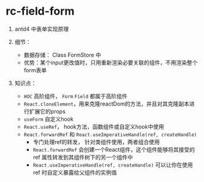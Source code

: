 # rc-field-form

1. antd4 中表单实现原理

2. 细节：
    - 数据存储： Class FormStore 中
    - 优势：某个input更改值时，只用重新渲染必要关联的组件，不用渲染整个form表单

3. 知识点：
    - `HOC` 高阶组件， `Form` `Field` 都属于高阶组件
    - `React.cloneElement`，用来克隆reactDom的方法，并且对其克隆副本进行扩展它的props
    - `useForm` 自定义hook
    - `React.useRef`， hook方法，函数组件或自定义hook中使用
    - `React.forwardRef` 和 `React.useImperativeHandle(ref, createHandle)`
        - 专门处理ref的转发， 针对类组件使用，两者组合使用
        - `React.forwardRef` 会创建一个React组件，这个组件能够将其接受的 ref 属性转发到其组件树下的另一个组件中
        - `React.useImperativeHandle(ref, createHandle)` 可以让你在使用 ref 时自定义暴露给父组件的实例值